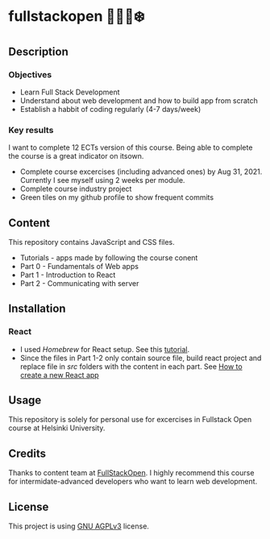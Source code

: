 # fullstackopen 👩‍💻🌷❄️
## Description

### Objectives
- Learn Full Stack Development
- Understand about web development and how to build app from scratch
- Establish a habbit of coding regularly (4-7 days/week)

### Key results
I want to complete 12 ECTs version of this course. Being able to complete the course is a great indicator on itsown. 
- Complete course excercises (including advanced ones) by Aug 31, 2021. Currently I see myself using 2 weeks per module.
- Complete course industry project
- Green tiles on my github profile to show frequent commits

## Content
This repository contains JavaScript and CSS files.
- Tutorials - apps made by following the course conent
- Part 0 - Fundamentals of Web apps
- Part 1 - Introduction to React
- Part 2 - Communicating with server

## Installation
### React
- I used *Homebrew* for React setup. See this [tutorial](https://www.techomoro.com/how-to-install-and-set-up-react-on-macos-x/).
- Since the files in Part 1-2 only contain source file, build react project and replace file in *src* folders with the content in each part. See [How to create a new React app](https://reactjs.org/docs/create-a-new-react-app.html)

## Usage
This repository is solely for personal use for excercises in Fullstack Open course at Helsinki University. 

## Credits
Thanks to content team at [FullStackOpen](https://fullstackopen.com/en/).
I highly recommend this course for intermidate-advanced developers who want to learn web development. 

## License
This project is using [GNU AGPLv3](https://choosealicense.com/licenses/agpl-3.0/) license.
